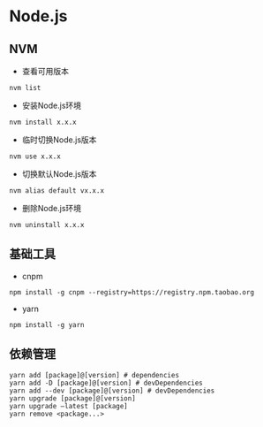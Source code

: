# Node.js

## NVM
- 查看可用版本
```
nvm list
```
- 安装Node.js环境
```
nvm install x.x.x
```
- 临时切换Node.js版本
```
nvm use x.x.x
```
- 切换默认Node.js版本
```
nvm alias default vx.x.x
```
- 删除Node.js环境
```
nvm uninstall x.x.x
```

## 基础工具
- cnpm
```
npm install -g cnpm --registry=https://registry.npm.taobao.org
```
- yarn
```
npm install -g yarn
```

## 依赖管理
```
yarn add [package]@[version] # dependencies
yarn add -D [package]@[version] # devDependencies
yarn add --dev [package]@[version] # devDependencies
yarn upgrade [package]@[version]
yarn upgrade –latest [package]
yarn remove <package...>
```
